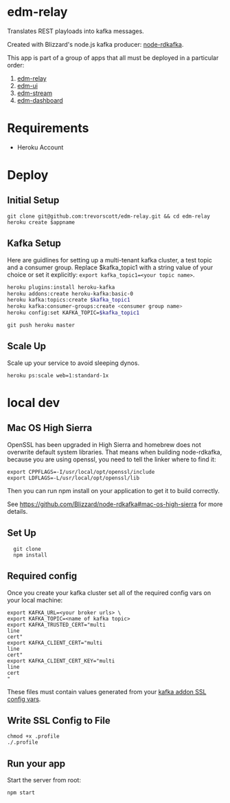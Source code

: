 # edm-relay

Translates REST playloads into kafka messages. 

Created with Blizzard's node.js kafka producer: [node-rdkafka](https://github.com/Blizzard/node-rdkafka).

This app is part of a group of apps that all must be deployed in a particular order:

1. [edm-relay](https://github.com/trevorscott/edm-relay)
1. [edm-ui](https://github.com/trevorscott/edm-ui)
1. [edm-stream](https://github.com/trevorscott/edm-stream)
1. [edm-dashboard](https://github.com/trevorscott/edm-dashboard)

# Requirements

* Heroku Account


# Deploy

## Initial Setup

```
git clone git@github.com:trevorscott/edm-relay.git && cd edm-relay
heroku create $appname
```

## Kafka Setup

Here are guidlines for setting up a multi-tenant kafka cluster, a test topic and a consumer group. Replace $kafka_topic1 with a string value of your choice or set it explicitly: `export kafka_topic1=<your topic name>`.

```bash
heroku plugins:install heroku-kafka
heroku addons:create heroku-kafka:basic-0 
heroku kafka:topics:create $kafka_topic1
heroku kafka:consumer-groups:create <consumer group name>
heroku config:set KAFKA_TOPIC=$kafka_topic1
```

```
git push heroku master
```

## Scale Up

Scale up your service to avoid sleeping dynos.

```
heroku ps:scale web=1:standard-1x
```

# local dev

## Mac OS High Sierra

OpenSSL has been upgraded in High Sierra and homebrew does not overwrite default system libraries. That means when building node-rdkafka, because you are using openssl, you need to tell the linker where to find it:

```
export CPPFLAGS=-I/usr/local/opt/openssl/include
export LDFLAGS=-L/usr/local/opt/openssl/lib
```

Then you can run npm install on your application to get it to build correctly.

See https://github.com/Blizzard/node-rdkafka#mac-os-high-sierra for more details.

## Set Up
```
  git clone 
  npm install
```

## Required config

Once you create your kafka cluster set all of the required config vars on your local machine:


```
export KAFKA_URL=<your broker urls> \
export KAFKA_TOPIC=<name of kafka topic>
export KAFKA_TRUSTED_CERT="multi
line 
cert"
export KAFKA_CLIENT_CERT="multi
line
cert"
export KAFKA_CLIENT_CERT_KEY="multi
line
cert
"
```

These files must contain values generated from your [kafka addon SSL config vars](https://devcenter.heroku.com/articles/kafka-on-heroku#connecting-to-a-kafka-cluster).

## Write SSL Config to File

```
chmod +x .profile
./.profile
```

## Run your app

Start the server from root:

```
npm start
```
